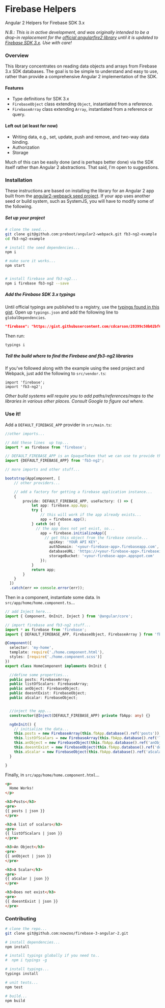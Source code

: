 # Firebase Helpers

Angular 2 Helpers for Firebase SDK 3.x

*N.B.: This is in active development, and was originally intended to be a drop-in replacement for the [official angularfire2 library](https://github.com/angular/angularfire2/) until it is updated to [Firebase SDK 3.x](https://github.com/angular/angularfire2/issues/180). Use with care!*

### Overview

This library concentrates on reading data objects and arrays from Firebase 3.x SDK databases. The goal is to be simple to understand and easy to use, rather than provide a comprehensive Angular 2 implementation of the SDK.

#### Features
 - Type definitions for SDK 3.x
 - `FirebaseObject` class extending `Object`, instantiated from a reference.
 - `FirebaseArray` class extending `Array`, instantiated from a reference or query.


#### Left out (at least for now)
 - Writing data, e.g., set, update, push and remove, and two-way data binding.
 - Authorization
 - Storage

Much of this can be easily done (and is perhaps better done) via the SDK itself rather than Angular 2 abstractions. That said, I'm open to suggestions.

### Installation

These instructions are based on installing the library for an Angular 2 app built from the [angular2-webpack seed project](https://github.com/preboot/angular2-webpack). If your app uses another seed or build system, such as SystemJS, you will have to modify some of the following.

##### Set up your project
```bash
# clone the seed...
git clone git@github.com:preboot/angular2-webpack.git fb3-ng2-example
cd fb3-ng2-example

# install the seed dependencies...
npm i

# make sure it works...
npm start


# install firebase and fb3-ng2...
npm i firebase fb3-ng2 --save

```

##### Add the Firebase SDK 3.x typings

Until official typings are published to a registry, use the [typings found in this gist](https://gist.githubusercontent.com/cdcarson/28399c50b02bf6c507fbf5b7b30daa31/raw/fa089d231ca4253d4715f8161efc6af74c972dfa/firebase-sdk-3-typings.d.ts).  Open up `typings.json` and add the following line to `globalDependencies`.

```json   
"firebase": "https://gist.githubusercontent.com/cdcarson/28399c50b02bf6c507fbf5b7b30daa31/raw/fa089d231ca4253d4715f8161efc6af74c972dfa/firebase-sdk-3-typings.d.ts"
```

Then run:
```bash
typings i
```


##### Tell the build where to find the Firebase and fb3-ng2 libraries

If you've followed along with the example using the seed project and Webpack, just add the following to `src/vendor.ts`:

```
import 'firebase';
import 'fb3-ng2';
```

*Other build systems will require you to add paths/references/maps to the libraries in various other places.  Consult Google to figure out where.*


### Use it!

Add a `DEFAULT_FIREBASE_APP` provider in `src/main.ts`:

```ts
//other imports...

// Add these lines  up top...
import * as firebase from 'firebase';

// DEFAULT_FIREBASE_APP is an OpaqueToken that we can use to provide the app...
import {DEFAULT_FIREBASE_APP} from 'fb3-ng2';

// more imports and other stuff...

bootstrap(AppComponent, [
    // other providers...

    // add a factory for getting a firebase application instance...
    {
        provide: DEFAULT_FIREBASE_APP, useFactory: () => {
            let app: firebase.app.App;
            try {
                // this will work if the app already exists...
                app = firebase.app();
            } catch (e) {
              // the app does not yet exist, so...
                app = firebase.initializeApp({
                  // get this object from the firebase console...
                    apiKey: 'YOUR API KEY',
                    authDomain: '<your-firebase-app>.firebaseapp.com',
                    databaseURL: 'https://<your-firebase-app>.firebaseio.com',
                    storageBucket: '<your-firebase-app>.appspot.com'
                });
            }
            return app;
        }
    }
  ])
  .catch(err => console.error(err));

```

Then in a component, instantiate some data. In `src/app/home/home.component.ts`...

```ts
// add Inject here...
import { Component, OnInit, Inject } from '@angular/core';

// import firebase and fb3-ng2 stuff...
import * as firebase from 'firebase';
import { DEFAULT_FIREBASE_APP, FirebaseObject, FirebaseArray } from 'fb3-ng2';

@Component({
  selector: 'my-home',
  template: require('./home.component.html'),
  styles: [require('./home.component.scss')]
})
export class HomeComponent implements OnInit {

  //define some properties...
  public posts: FirebaseArray;
  public listOfScalars: FirebaseArray;
  public anObject: FirebaseObject;
  public doesntExist: FirebaseObject;
  public aScalar: FirebaseObject;


  //inject the app...
  constructor(@Inject(DEFAULT_FIREBASE_APP) private fbApp: any) {}

  ngOnInit() {
    // initialize the data...
    this.posts = new FirebaseArray(this.fbApp.database().ref('posts'));
    this.listOfScalars = new FirebaseArray(this.fbApp.database().ref('listOfScalars'));
    this.anObject = new FirebaseObject(this.fbApp.database().ref('anObject'));
    this.doesntExist = new FirebaseObject(this.fbApp.database().ref('doesntExist'));
    this.aScalar = new FirebaseObject(this.fbApp.database().ref('aScalar'));
  }

}

```

Finally, in `src/app/home/home.component.html`...

```html
<p>
  Home Works!
</p>

<h3>Posts</h3>
<pre>
{{ posts | json }}
</pre>

<h3>A list of scalars</h3>
<pre>
{{ listOfScalars | json }}
</pre>

<h3>An Object</h3>
<pre>
{{ anObject | json }}
</pre>

<h3>A Scalar</h3>
<pre>
{{ aScalar | json }}
</pre>

<h3>Does not exist</h3>
<pre>
{{ doesntExist | json }}
</pre>
```





### Contributing

```bash
# clone the repo...
git clone git@github.com:nowzoo/firebase-3-angular-2.git

# install dependencies...
npm install

# install typings globally if you need to..
#  npm i typings -g

# install typings...
typings install

# unit tests...
npm test

# build...
npm build
```
